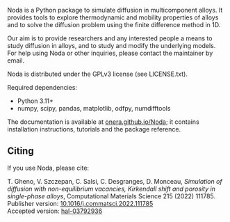 Noda is a Python package to simulate diffusion in multicomponent alloys.
It provides tools to explore thermodynamic and mobility properties of alloys
and to solve the diffusion problem using the finite difference method in 1D.

Our aim is to provide researchers and any interested people a means to study
diffusion in alloys, and to study and modify the underlying models. For help
using Noda or other inquiries, please contact the maintainer by email.

Noda is distributed under the GPLv3 license (see LICENSE.txt).

Required dependencies:

* Python 3.11+
* numpy, scipy, pandas, matplotlib, odfpy, numdifftools

The documentation is available at
[onera.github.io/Noda](https://onera.github.io/Noda); it contains
installation instructions, tutorials and the package reference.

Citing
------

If you use Noda, please cite:

T. Gheno, V. Szczepan, C. Salsi, C. Desgranges, D. Monceau,
*Simulation of diffusion with non-equilibrium vacancies, Kirkendall shift and
porosity in single-phase alloys*, Computational Materials Science 215 (2022)
111785.  
Publisher version: [10.1016/j.commatsci.2022.111785](https://doi.org/10.1016/j.commatsci.2022.111785)   
Accepted version: [hal-03792936](https://hal.science/hal-03792936)
